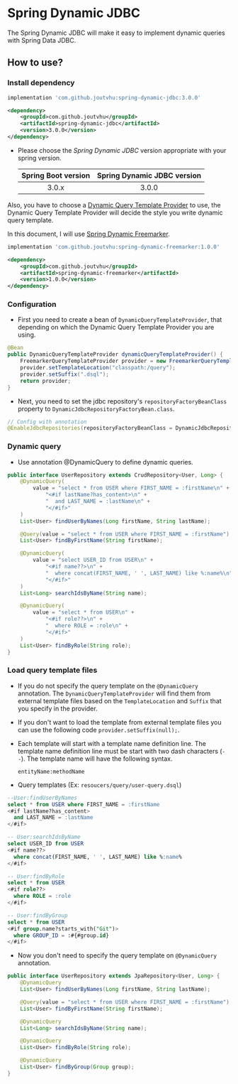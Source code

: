 # Spring Dynamic JDBC

The Spring Dynamic JDBC will make it easy to implement dynamic queries with Spring Data JDBC.

## How to use?

### Install dependency

```groovy
implementation 'com.github.joutvhu:spring-dynamic-jdbc:3.0.0'
```

```xml
<dependency>
    <groupId>com.github.joutvhu</groupId>
    <artifactId>spring-dynamic-jdbc</artifactId>
    <version>3.0.0</version>
</dependency>
```

- Please choose the _Spring Dynamic JDBC_ version appropriate with your spring version.

  | Spring Boot version | Spring Dynamic JDBC version |
  |:----------:|:-------------:|
  | 3.0.x | 3.0.0 |

Also, you have to choose a [Dynamic Query Template Provider](https://github.com/joutvhu/spring-dynamic-commons#dynamic-query-template-provider) to use,
the Dynamic Query Template Provider will decide the style you write dynamic query template.

In this document, I will use [Spring Dynamic Freemarker](https://github.com/joutvhu/spring-dynamic-freemarker).

```groovy
implementation 'com.github.joutvhu:spring-dynamic-freemarker:1.0.0'
```

```xml
<dependency>
    <groupId>com.github.joutvhu</groupId>
    <artifactId>spring-dynamic-freemarker</artifactId>
    <version>1.0.0</version>
</dependency>
```

### Configuration

- First you need to create a bean of `DynamicQueryTemplateProvider`, that depending on which the Dynamic Query Template Provider you are using.

```java
@Bean
public DynamicQueryTemplateProvider dynamicQueryTemplateProvider() {
    FreemarkerQueryTemplateProvider provider = new FreemarkerQueryTemplateProvider();
    provider.setTemplateLocation("classpath:/query");
    provider.setSuffix(".dsql");
    return provider;
}
```

- Next, you need to set the jdbc repository's `repositoryFactoryBeanClass` property to `DynamicJdbcRepositoryFactoryBean.class`.

```java
// Config with annotation
@EnableJdbcRepositories(repositoryFactoryBeanClass = DynamicJdbcRepositoryFactoryBean.class)
```

### Dynamic query

- Use annotation @DynamicQuery to define dynamic queries.

```java
public interface UserRepository extends CrudRepository<User, Long> {
    @DynamicQuery(
        value = "select * from USER where FIRST_NAME = :firstName\n" +
            "<#if lastName?has_content>\n" +
            "  and LAST_NAME = :lastName\n" +
            "</#if>"
    )
    List<User> findUserByNames(Long firstName, String lastName);

    @Query(value = "select * from USER where FIRST_NAME = :firstName")
    List<User> findByFirstName(String firstName);

    @DynamicQuery(
        value = "select USER_ID from USER\n" +
            "<#if name??>\n" +
            "  where concat(FIRST_NAME, ' ', LAST_NAME) like %:name%\n" +
            "</#if>"
    )
    List<Long> searchIdsByName(String name);

    @DynamicQuery(
        value = "select * from USER\n" +
            "<#if role??>\n" +
            "  where ROLE = :role\n" +
            "</#if>"
    )
    List<User> findByRole(String role);
}
```

### Load query template files

- If you do not specify the query template on the `@DynamicQuery` annotation.
  The `DynamicQueryTemplateProvider` will find them from external template files based on the `TemplateLocation` and `Suffix` that you specify in the provider.

- If you don't want to load the template from external template files you can use the following code `provider.setSuffix(null);`.

- Each template will start with a template name definition line. The template name definition line must be start with two dash characters (`--`). The template name will have the following syntax.

  ```
  entityName:methodName
  ```

- Query templates (Ex: `resoucers/query/user-query.dsql`) 

```sql
--User:findUserByNames
select * from USER where FIRST_NAME = :firstName
<#if lastName?has_content>
  and LAST_NAME = :lastName
</#if>

-- User:searchIdsByName
select USER_ID from USER
<#if name??>
  where concat(FIRST_NAME, ' ', LAST_NAME) like %:name%
</#if>

-- User:findByRole
select * from USER
<#if role??>
  where ROLE = :role
</#if>

-- User:findByGroup
select * from USER
<#if group.name?starts_with("Git")>
  where GROUP_ID = :#{#group.id}
</#if>
```

- Now you don't need to specify the query template on `@DynamicQuery` annotation.

```java
public interface UserRepository extends JpaRepository<User, Long> {
    @DynamicQuery
    List<User> findUserByNames(Long firstName, String lastName);

    @Query(value = "select * from USER where FIRST_NAME = :firstName")
    List<User> findByFirstName(String firstName);

    @DynamicQuery
    List<Long> searchIdsByName(String name);

    @DynamicQuery
    List<User> findByRole(String role);

    @DynamicQuery
    List<User> findByGroup(Group group);
}
```
